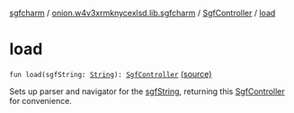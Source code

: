 [sgfcharm](../../index.md) / [onion.w4v3xrmknycexlsd.lib.sgfcharm](../index.md) / [SgfController](index.md) / [load](./load.md)

# load

`fun load(sgfString: `[`String`](https://kotlinlang.org/api/latest/jvm/stdlib/kotlin/-string/index.html)`): `[`SgfController`](index.md) [(source)](https://github.com/w4v3/sgfcharm/tree/master/sgfcharm/src/main/java/onion/w4v3xrmknycexlsd/lib/sgfcharm/SgfController.kt#L63)

Sets up parser and navigator for the [sgfString](load.md#onion.w4v3xrmknycexlsd.lib.sgfcharm.SgfController$load(kotlin.String)/sgfString), returning this [SgfController](index.md) for convenience.

